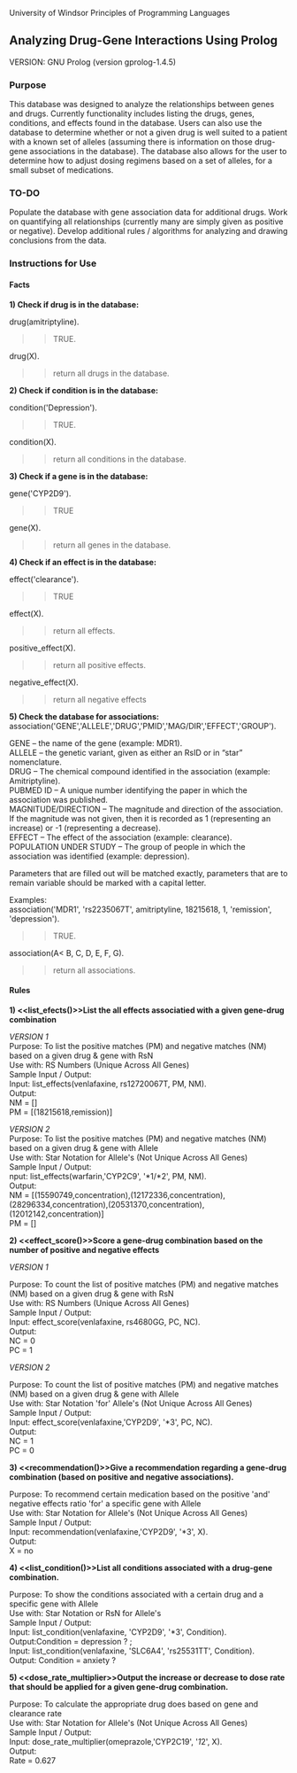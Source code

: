 University of Windsor Principles of Programming Languages

## Analyzing Drug-Gene Interactions Using Prolog

VERSION: GNU Prolog (version gprolog-1.4.5)

### Purpose

This database was designed to analyze the relationships between genes and drugs. Currently functionality includes listing the drugs, genes, conditions, and effects found in the database. Users can also use the database to determine whether or not a given drug is well suited to a patient with a known set of alleles (assuming there is information on those drug-gene associations in the database). The database also allows for the user to determine how to adjust dosing regimens based on a set of alleles, for a small subset of medications.

### TO-DO

Populate the database with gene association data for additional drugs. Work on quantifying all relationships (currently many are simply given as positive or negative). Develop additional rules / algorithms for analyzing and drawing conclusions from the data.

### Instructions for Use

#### Facts

**1) Check if drug is in the database:**

drug(amitriptyline).
>>TRUE.

drug(X).
>>return all drugs in the database.

**2) Check if condition is in the database:**

condition('Depression').
>>TRUE.

condition(X).
>>return all conditions in the database.

**3) Check if a gene is in the database:**

gene('CYP2D9').
>>TRUE

gene(X).
>>return all genes in the database.

**4) Check if an effect is in the database:**

effect('clearance').
>>TRUE

effect(X).
>>return all effects.

positive_effect(X).
>>return all positive effects.

negative_effect(X).
>>return all negative effects


**5) Check the database for associations:**
association('GENE','ALLELE','DRUG','PMID','MAG/DIR','EFFECT','GROUP').

GENE – the name of the gene (example: MDR1).<br />
ALLELE – the genetic variant, given as either an RsID or in “star” nomenclature.<br />
DRUG – The chemical compound identified in the association (example: Amitriptyline).<br />
PUBMED ID – A unique number identifying the paper in which the association was published.<br />
MAGNITUDE/DIRECTION – The magnitude and direction of the association. If the magnitude was not given, then it is recorded as 1 (representing an increase) or -1 (representing a decrease).<br />
EFFECT – The effect of the association (example: clearance).<br />
POPULATION UNDER STUDY – The group of people in which the association was identified (example: depression).<br />

Parameters that are filled out will be matched exactly, parameters that are to remain variable should be marked with a capital letter.

Examples:<br />
association('MDR1', 'rs2235067T', amitriptyline, 18215618, 1, 'remission', 'depression').
>>TRUE.

association(A< B, C, D, E, F, G).
>>return all associations.

#### Rules

**1) <<list_efects()>>List the all effects associatied with a given gene-drug combination**

*VERSION 1*<br />
Purpose: To list the positive matches (PM) and negative matches (NM) based on a given drug & gene with RsN<br />
Use with: RS Numbers (Unique Across All Genes) <br />
Sample Input / Output:<br />
Input: list_effects(venlafaxine, rs12720067T, PM, NM).<br />
Output:<br />
NM = []<br />
PM = [(18215618,remission)]

*VERSION 2* <br />
Purpose: To list the positive matches (PM) and negative matches (NM) based on a given drug & gene with Allele<br />
Use with: Star Notation for Allele's (Not Unique Across All Genes) <br />
Sample Input / Output:<br />
nput: list_effects(warfarin,'CYP2C9', '*1/*2', PM, NM).<br />
Output:<br />
NM = [(15590749,concentration),(12172336,concentration),(28296334,concentration),(20531370,concentration),(12012142,concentration)]<br />
PM = []

**2) <<effect_score()>>Score a gene-drug combination based on the number of positive and negative effects**

*VERSION 1*<br />

Purpose: To count the list of positive matches (PM) and negative matches (NM) based on a given drug & gene with RsN<br />
Use with: RS Numbers (Unique Across All Genes) <br />
Sample Input / Output:<br />
Input: effect_score(venlafaxine, rs4680GG, PC, NC).<br />
Output:<br />
NC = 0<br />
PC = 1

*VERSION 2*<br />

Purpose: To count the list of positive matches (PM) and negative matches (NM) based on a given drug & gene with Allele<br />
Use with: Star Notation 'for' Allele's (Not Unique Across All Genes) <br />
Sample Input / Output:<br />
Input: effect_score(venlafaxine,'CYP2D9', '*3', PC, NC).<br />
Output:<br />
NC = 1<br />
PC = 0

**3) <<recommendation()>>Give a recommendation regarding a gene-drug combination (based on positive and negative associations).**

Purpose: To recommend certain medication based on the positive 'and' negative effects ratio 'for' a specific gene with Allele<br />
Use with: Star Notation for Allele's (Not Unique Across All Genes)<br />
Sample Input / Output:<br />
Input: recommendation(venlafaxine,'CYP2D9', '*3', X).<br />
Output:<br />
X = no

**4) <<list_condition()>>List all conditions associated with a drug-gene combination.**

Purpose: To show the conditions associated with a certain drug and a specific gene with Allele<br />
Use with: Star Notation or RsN for Allele's<br />
Sample Input / Output:<br />
Input: list_condition(venlafaxine, 'CYP2D9', '*3', Condition).<br />
Output:Condition = depression ? ;<br />
Input: list_condition(venlafaxine, 'SLC6A4', 'rs25531TT', Condition).<br />
Output: Condition = anxiety ?<br />

**5) <<dose_rate_multiplier>>Output the increase or decrease to dose rate that should be applied for a given gene-drug combination.**

Purpose: To calculate the appropriate drug does based on gene and clearance rate<br />
Use with: Star Notation for Allele's (Not Unique Across All Genes)<br />
Sample Input / Output:<br />
Input: dose_rate_multiplier(omeprazole,'CYP2C19', '*1*2', X).<br />
Output:<br />
Rate = 0.627
